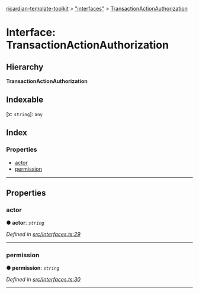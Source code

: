 [ricardian-template-toolkit](../README.md) > ["interfaces"](../modules/_interfaces_.md) > [TransactionActionAuthorization](../interfaces/_interfaces_.transactionactionauthorization.md)

# Interface: TransactionActionAuthorization

## Hierarchy

**TransactionActionAuthorization**

## Indexable

\[x: `string`\]:&nbsp;`any`
## Index

### Properties

* [actor](_interfaces_.transactionactionauthorization.md#actor)
* [permission](_interfaces_.transactionactionauthorization.md#permission)

---

## Properties

<a id="actor"></a>

###  actor

**● actor**: *`string`*

*Defined in [src/interfaces.ts:29](https://github.com/EOSIO/ricardian-template-toolkit/blob/c1cccb0/src/interfaces.ts#L29)*

___
<a id="permission"></a>

###  permission

**● permission**: *`string`*

*Defined in [src/interfaces.ts:30](https://github.com/EOSIO/ricardian-template-toolkit/blob/c1cccb0/src/interfaces.ts#L30)*

___

